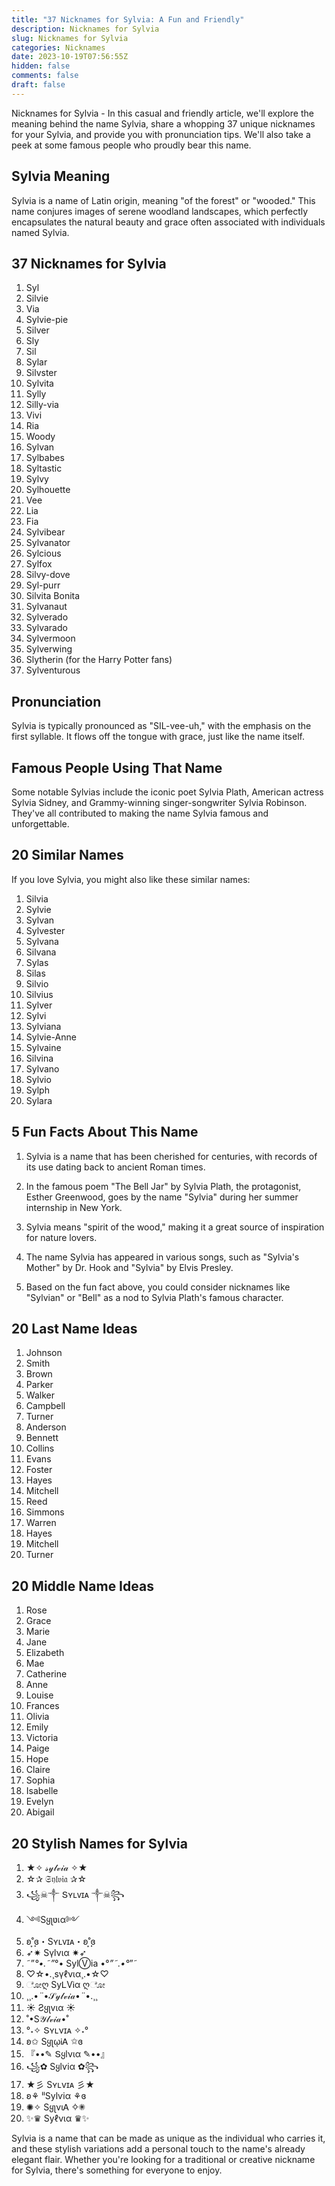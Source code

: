 ```yaml
---
title: "37 Nicknames for Sylvia: A Fun and Friendly"
description: Nicknames for Sylvia
slug: Nicknames for Sylvia
categories: Nicknames
date: 2023-10-19T07:56:55Z
hidden: false
comments: false
draft: false
---
```


Nicknames for Sylvia - In this casual and friendly article, we'll explore the meaning behind the name Sylvia, share a whopping 37 unique nicknames for your Sylvia, and provide you with pronunciation tips. We'll also take a peek at some famous people who proudly bear this name. 

## Sylvia Meaning

Sylvia is a name of Latin origin, meaning "of the forest" or "wooded." This name conjures images of serene woodland landscapes, which perfectly encapsulates the natural beauty and grace often associated with individuals named Sylvia.

## 37 Nicknames for Sylvia

1. Syl
2. Silvie
3. Via
4. Sylvie-pie
5. Silver
6. Sly
7. Sil
8. Sylar
9. Silvster
10. Sylvita
11. Sylly
12. Silly-via
13. Vivi
14. Ria
15. Woody
16. Sylvan
17. Sylbabes
18. Syltastic
19. Sylvy
20. Sylhouette
21. Vee
22. Lia
23. Fia
24. Sylvibear
25. Sylvanator
26. Sylcious
27. Sylfox
28. Silvy-dove
29. Syl-purr
30. Silvita Bonita
31. Sylvanaut
32. Sylverado
33. Sylvarado
34. Sylvermoon
35. Sylverwing
36. Slytherin (for the Harry Potter fans)
37. Sylventurous

## Pronunciation

Sylvia is typically pronounced as "SIL-vee-uh," with the emphasis on the first syllable. It flows off the tongue with grace, just like the name itself.

## Famous People Using That Name

Some notable Sylvias include the iconic poet Sylvia Plath, American actress Sylvia Sidney, and Grammy-winning singer-songwriter Sylvia Robinson. They've all contributed to making the name Sylvia famous and unforgettable.

## 20 Similar Names

If you love Sylvia, you might also like these similar names:

1. Silvia
2. Sylvie
3. Sylvan
4. Sylvester
5. Sylvana
6. Silvana
7. Sylas
8. Silas
9. Silvio
10. Silvius
11. Sylver
12. Sylvi
13. Sylviana
14. Sylvie-Anne
15. Sylvaine
16. Silvina
17. Sylvano
18. Sylvio
19. Sylph
20. Sylara

## 5 Fun Facts About This Name

1. Sylvia is a name that has been cherished for centuries, with records of its use dating back to ancient Roman times.

2. In the famous poem "The Bell Jar" by Sylvia Plath, the protagonist, Esther Greenwood, goes by the name "Sylvia" during her summer internship in New York.

3. Sylvia means "spirit of the wood," making it a great source of inspiration for nature lovers.

4. The name Sylvia has appeared in various songs, such as "Sylvia's Mother" by Dr. Hook and "Sylvia" by Elvis Presley.

5. Based on the fun fact above, you could consider nicknames like "Sylvian" or "Bell" as a nod to Sylvia Plath's famous character.

## 20 Last Name Ideas

1. Johnson
2. Smith
3. Brown
4. Parker
5. Walker
6. Campbell
7. Turner
8. Anderson
9. Bennett
10. Collins
11. Evans
12. Foster
13. Hayes
14. Mitchell
15. Reed
16. Simmons
17. Warren
18. Hayes
19. Mitchell
20. Turner

## 20 Middle Name Ideas

1. Rose
2. Grace
3. Marie
4. Jane
5. Elizabeth
6. Mae
7. Catherine
8. Anne
9. Louise
10. Frances
11. Olivia
12. Emily
13. Victoria
14. Paige
15. Hope
16. Claire
17. Sophia
18. Isabelle
19. Evelyn
20. Abigail

## 20 Stylish Names for Sylvia

1. ★✧ 𝓈𝓎𝓁𝓋𝒾𝒶 ✧★
2. ☆✰ 𝔖𝔶𝔩𝔳𝔦𝔞 ✰☆
3. ꧁☠︎༒ Տʏʟᴠɪᴀ ༒☠︎꧂
4. ༺Sყʅʋเα༻
5. ʚ˚̣̣̣͙ɞ・Sʏʟᴠɪᴀ・ʚ˚̣̣̣͙ɞ
6. ➶✷ Sүlνια ✷➶
7. ˜”*°•.˜”*°• SylⓋia •°*”˜.•°*”˜
8. ♡☆•.¸ѕүℓνια¸.•☆♡
9. ೋღ SуᏞѴᎥα ღೋ
10. ¸¸.•*¨*•𝒮𝓎𝓁𝓋𝒾𝒶•*¨*•.¸¸
11. ☀️ Ƨყʅvια ☀️
12. ˚•S𝒴𝓁𝓋𝒾𝒶•˚
13. °˖✧ Տʏʟνɪᴀ ✧˖°
14. ʚ✩ SყʅῳᎥᎪ ✩ɞ
15. 『••✎ Տყlνια ✎••』
16. ꧁✿ Sყlѵiα ✿꧂
17. ★彡 Sʏʟvɪᴀ 彡★
18. ʚ⚘ ˡˡSylѵiα ⚘ɞ
19. ✺✧ SყʅνιᎪ ✧✺
20. ✨♛ Sуℓνια ♛✨

Sylvia is a name that can be made as unique as the individual who carries it, and these stylish variations add a personal touch to the name's already elegant flair. Whether you're looking for a traditional or creative nickname for Sylvia, there's something for everyone to enjoy.